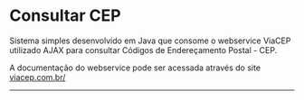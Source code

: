 # Consultar CEP

Sistema simples desenvolvido em Java que consome o webservice ViaCEP utilizado AJAX para consultar Códigos de Endereçamento Postal - CEP.

A documentação do webservice pode ser acessada através do site [viacep.com.br/](https://viacep.com.br/)

---